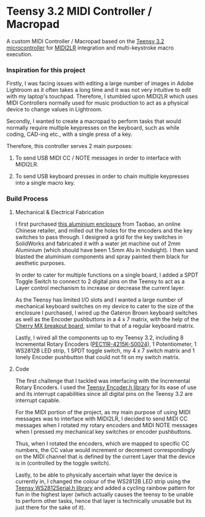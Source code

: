 # Teensy 3.2 MIDI Controller / Macropad
A custom MIDI Controller / Macropad based on the [Teensy 3.2 microcontroller](https://www.pjrc.com/store/teensy32.html) for [MIDI2LR](https://github.com/rsjaffe/MIDI2LR/) integration and multi-keystroke macro execution.

### Inspiration for this project

Firstly, I was facing issues with editing a large number of images in Adobe Lightroom as it often takes a long time and it was not very intuitive to edit with my laptop's touchpad. Therefore, I stumbled upon MIDI2LR which uses MIDI Controllers normally used for music production to act as a physical device to change values in Lightroom.

Secondly, I wanted to create a macropad to perform tasks that would normally require multiple keypresses on the keyboard, such as while coding, CAD-ing etc., with a single press of a key.


Therefore, this controller serves 2 main purposes:
1. To send USB MIDI CC / NOTE messages in order to interface with MIDI2LR.
  
2. To send USB keyboard presses in order to chain multiple keypresses into a single macro key.

### Build Process
1. Mechanical & Electrical Fabrication
   
    I first purchased [this aluminium enclosure](https://item.taobao.com/item.htm?id=542717489532&_u=t2dmg8j26111) from Taobao, an online Chinese retailer, and milled out the holes for the encoders and the key switches to pass through. I designed a grid for the key switches in SolidWorks and fabricated it with a water jet machine out of 2mm Aluminium (which should have been 1.5mm Alu in hindsight). I then sand blasted the aluminium components and spray painted them black for aesthetic purposes.

   In order to cater for multiple functions on a single board, I added a SPDT Toggle Switch to connect to 2 digital pins on the Teensy to act as a Layer control mechanism to increase or decrease the current layer.

   As the Teensy has limited I/O slots and I wanted a large number of mechanical keyboard switches on my device to cater to the size of the enclosure I purchased, I wired up the Gateron Brown keyboard switches as well as the Encoder pushbuttons in a 4 x 7 matrix, with the help of the [Cherry MX breakout board](https://learn.sparkfun.com/tutorials/cherry-mx-switch-breakout-hookup-guide), similar to that of a regular keyboard matrix.

   Lastly, I wired all the components up to my Teensy 3.2, including 8 Incremental Rotary Encoders ([PEC11R-4215K-S0024](http://sg.element14.com/webapp/wcs/stores/servlet/ProductDisplay?catalogId=10001&langId=65&urlRequestType=Base&partNumber=2663524&storeId=10191)), 1 Potentiometer, 1 WS2812B LED strip, 1 SPDT toggle switch, my 4 x 7 switch matrix and 1 lonely Encoder pushbutton that could not fit on my switch matrix.

2. Code
   
   The first challenge that I tackled was interfacing with the Incremental Rotary Encoders. I used the [Teensy Encoder.h library](https://www.pjrc.com/teensy/td_libs_Encoder.html) for its ease of use and its interrupt capabilities since all digital pins on the Teensy 3.2 are interrupt capable.

   For the MIDI portion of the project, as my main purpose of using MIDI messages was to interface with MIDI2LR, I decided to send MIDI CC messages when I rotated my rotary encoders and MIDI NOTE messages when I pressed my mechanical key switches or encoder pushbuttons.

   Thus, when I rotated the encoders, which are mapped to specific CC numbers, the CC value would increment or decrement correspondingly on the MIDI channel that is defined by the current Layer that the device is in (controlled by the toggle switch).

   Lastly, to be able to physically ascertain what layer the device is currently in, I changed the colour of the WS2812B LED strip using the [Teensy WS2812Serial.h library](https://github.com/PaulStoffregen/WS2812Serial) and added a cycling rainbow pattern for fun in the highest layer (which actually causes the teensy to be unable to perform other tasks, hence that layer is technically unusable but its just there for the sake of it).